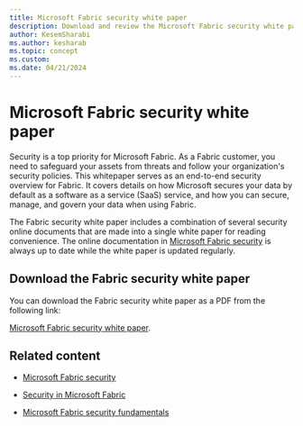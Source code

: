 ```yaml
---
title: Microsoft Fabric security white paper
description: Download and review the Microsoft Fabric security white paper to get an understanding of the security features and capabilities of Microsoft Fabric.
author: KesemSharabi
ms.author: kesharab
ms.topic: concept
ms.custom:
ms.date: 04/21/2024
---
```


# Microsoft Fabric security white paper

Security is a top priority for Microsoft Fabric. As a Fabric customer, you need to safeguard your assets from threats and follow your organization's security policies. This whitepaper serves as an end-to-end security overview for Fabric. It covers details on how Microsoft secures your data by default as a software as a service (SaaS) service, and how you can secure, manage, and govern your data when using Fabric.

The Fabric security white paper includes a combination of several security online documents that are made into a single white paper for reading convenience. The online documentation in [Microsoft Fabric security](/fabric/security/) is always up to date while the white paper is updated regularly.

## Download the Fabric security white paper

You can download the Fabric security white paper as a PDF from the following link:

[Microsoft Fabric security white paper](TBD).

## Related content

* [Microsoft Fabric security](/fabric/security/)

* [Security in Microsoft Fabric](security-overview.md)

* [Microsoft Fabric security fundamentals](security-fundamentals.md)
